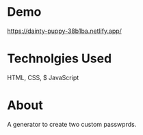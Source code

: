 # Demo

https://dainty-puppy-38b1ba.netlify.app/

# Technolgies Used

HTML, CSS, $ JavaScript

# About

A generator to create two custom passwprds.
